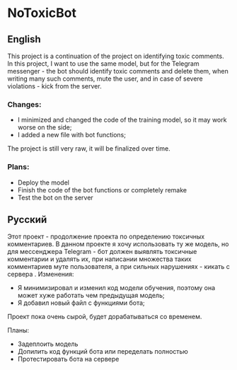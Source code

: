 # NoToxicBot

## English

This project is a continuation of the project on identifying toxic comments. In this project, I want to use the same model, but for the Telegram messenger - the bot should identify toxic comments and delete them, when writing many such comments, mute the user, and in case of severe violations - kick from the server.
### Changes:
- I minimized and changed the code of the training model, so it may work worse on the side;
- I added a new file with bot functions;

The project is still very raw, it will be finalized over time.

### Plans:
- Deploy the model
- Finish the code of the bot functions or completely remake
- Test the bot on the server

## Русский

Этот проект - продолжение проекта по определению токсичных комментариев. В данном проекте я хочу использовать ту же модель, но для мессенджера Telegram - бот должен выявлять токсичные комментарии и удалять их, при написании множества таких комментариев муте пользователя, а при сильных нарушениях - кикать с сервера .
Изменения: 
- Я минимизировал и изменил код модели обучения, поэтому она может хуже работать чем предыдущая модель;
- Я добавил новый файл с функциями бота;

Проект пока очень сырой, будет дорабатываться со временем.

Планы:
- Задеплоить модель
- Допилить код функций бота или переделать полностью
- Протестировать бота на сервере
